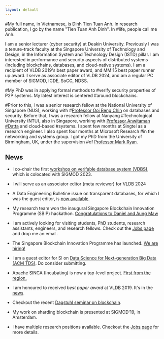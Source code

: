 ```yaml
---
layout: default
---
```


#My full name, in Vietnamese, is Dinh Tien Tuan Anh. In research publication, I go by the name "Tien Tuan Anh Dinh". In
#life, people call me Anh. 

I am a senior lecturer (cyber security) at Deakin University.  Previously I was a tenure-track faculty at the Singapore
University of Technology and Design, in the Information System and Technology Design (ISTD) pillar. I am interested in
performance and security aspects of distributed systems (including blockchains, databases, and cloud-native systems).  I
am a recipient of VLDB 2019's best paper award, and MM'15 best paper runner up award. I serve as associate editor of
VLDB 2024, and am a regular PC member of SIGMOD, ICDE, SoCC, NDSS.   


#My PhD was in applying formal methods to
#verify security properties of P2P systems. My latest interest is centered
#around blockchains. 

#Prior to this, I was a senior research fellow at the National University of Singapore (NUS), working with
#[Professor Ooi Beng Chin](https://www.comp.nus.edu.sg/~ooibc) on databases and security. Before that, I was a research fellow at Nanyang
#Technological University (NTU), also in Singapore, working with [Professor Anwitaman
#Datta](https://www.ntu.edu.sg/home/anwitaman) and cloud-based
#systems. I spent few months at Singtel as a research engineer. I also spent four months at Microsoft Research
#in the networking and systems group. I got my PhD from the University of Birmingham, UK, under the supervision
#of [Professor Mark Ryan](https://www.cs.bham.ac.uk/~mdr). 

## News
* I co-chair the first [workshop on verifable database system (VDBS)](https://veridbsys.github.io/), which is colocated with SIGMOD 2023.  
* I will serve as an associator editor (meta reviewer) for VLDB 2024 
* A Data Engineering Bulletine issue on transparent databases, for which I was the guest editor, is [now available](http://sites.computer.org/debull/A22june/A22JUNE-CD.pdf). 
* My research team won the inaugural Singapore Blockchain Innovation Programme (SBIP) hackathon.
[Congratulations to Daniel and Aung
Maw](https://istd.sutd.edu.sg/news-events/event/news/congratulations-to-research-team-of-assistant-professor-dinh-tien-tuan-anh-who-won-the-first-prize-enthusiast-track-of-singapore-blockchain-hackathon-2021/)
* I am actively looking for visiting students, PhD students, research assistants, engineers, and research fellows. Check out the [Jobs page](/jobs) and drop me an email.  
* The Singapore Blockchain Innovation Programme has launched. [We are hiring!](https://sbip.sg/category/careers/)
* I am a guest editor for SI on [Data Science for Next-generation Big Data (ACM TDS)](https://dl.acm.org/pb-assets/static_journal_pages/tds/pdf/tds-cfp-special-issue-data-science-next-gen-big-data-1603646817537.pdf). Do consider submitting. 
* Apache SINGA ~~(Incubating)~~ is now a top-level project. [First from the region.](https://www.straitstimes.com/tech/nus-teams-ai-system-first-from-southeast-asia-to-enter-ranks-of-worlds-top-open-source-software?fbclid=IwAR2AgdO-DVMcC9Pcz3aroFdDwUsGkV3cdMS2Iq0Gf5x6QHIy1D68p0_zuI8)

* I am honoured to received *best paper award* at VLDB 2019. It's in the [news](https://www.comp.nus.edu.sg/news/3089-2019-vldb-bestpaper/).  
* Checkout the recent [Dagstuhl seminar on blockchain](https://www.dagstuhl.de/en/program/calendar/semhp/?semnr=19261).
* My work on sharding blockchain is presented at SIGMOD'19, in Amsterdam.
* I have multiple research positions available. Checkout the [Jobs page](/jobs) for more details. 
